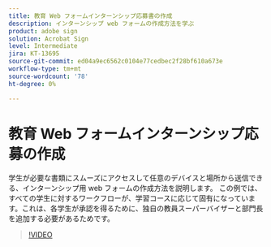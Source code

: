 ```yaml
---
title: 教育 Web フォームインターンシップ応募書の作成
description: インターンシップ web フォームの作成方法を学ぶ
product: adobe sign
solution: Acrobat Sign
level: Intermediate
jira: KT-13695
source-git-commit: ed04a9ec6562c0104e77cedbec2f28bf610a673e
workflow-type: tm+mt
source-wordcount: '78'
ht-degree: 0%

---
```


# 教育 Web フォームインターンシップ応募の作成

学生が必要な書類にスムーズにアクセスして任意のデバイスと場所から送信できる、インターンシップ用 web フォームの作成方法を説明します。 この例では、すべての学生に対するワークフローが、学習コースに応じて固有になっています。これは、各学生が承認を得るために、独自の教員スーパーバイザーと部門長を追加する必要があるためです。

>[!VIDEO](https://video.tv.adobe.com/v/3421853?quality=12&learn=on&hidetitle=true)
